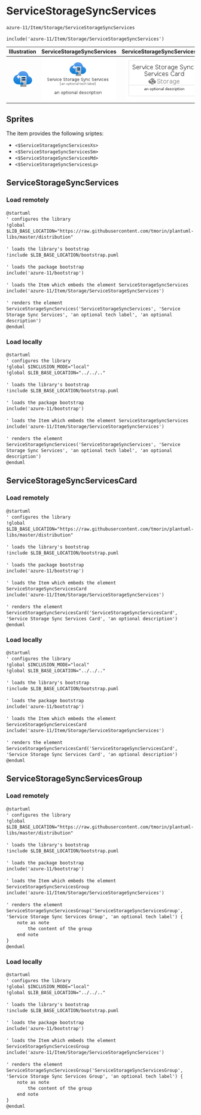 # ServiceStorageSyncServices


```text
azure-11/Item/Storage/ServiceStorageSyncServices
```

```text
include('azure-11/Item/Storage/ServiceStorageSyncServices')
```



| Illustration | ServiceStorageSyncServices | ServiceStorageSyncServicesCard | ServiceStorageSyncServicesGroup |
| :---: | :---: | :---: | :---: |
| ![illustration for Illustration](../../../azure-11/Item/Storage/ServiceStorageSyncServices.png) | ![illustration for ServiceStorageSyncServices](../../../azure-11/Item/Storage/ServiceStorageSyncServices.Local.png) | ![illustration for ServiceStorageSyncServicesCard](../../../azure-11/Item/Storage/ServiceStorageSyncServicesCard.Local.png) | ![illustration for ServiceStorageSyncServicesGroup](../../../azure-11/Item/Storage/ServiceStorageSyncServicesGroup.Local.png) |



## Sprites
The item provides the following sriptes:

- `<$ServiceStorageSyncServicesXs>`
- `<$ServiceStorageSyncServicesSm>`
- `<$ServiceStorageSyncServicesMd>`
- `<$ServiceStorageSyncServicesLg>`





## ServiceStorageSyncServices

### Load remotely
```plantuml
@startuml
' configures the library
!global $LIB_BASE_LOCATION="https://raw.githubusercontent.com/tmorin/plantuml-libs/master/distribution"

' loads the library's bootstrap
!include $LIB_BASE_LOCATION/bootstrap.puml

' loads the package bootstrap
include('azure-11/bootstrap')

' loads the Item which embeds the element ServiceStorageSyncServices
include('azure-11/Item/Storage/ServiceStorageSyncServices')

' renders the element
ServiceStorageSyncServices('ServiceStorageSyncServices', 'Service Storage Sync Services', 'an optional tech label', 'an optional description')
@enduml
```

### Load locally
```plantuml
@startuml
' configures the library
!global $INCLUSION_MODE="local"
!global $LIB_BASE_LOCATION="../../.."

' loads the library's bootstrap
!include $LIB_BASE_LOCATION/bootstrap.puml

' loads the package bootstrap
include('azure-11/bootstrap')

' loads the Item which embeds the element ServiceStorageSyncServices
include('azure-11/Item/Storage/ServiceStorageSyncServices')

' renders the element
ServiceStorageSyncServices('ServiceStorageSyncServices', 'Service Storage Sync Services', 'an optional tech label', 'an optional description')
@enduml
```

## ServiceStorageSyncServicesCard

### Load remotely
```plantuml
@startuml
' configures the library
!global $LIB_BASE_LOCATION="https://raw.githubusercontent.com/tmorin/plantuml-libs/master/distribution"

' loads the library's bootstrap
!include $LIB_BASE_LOCATION/bootstrap.puml

' loads the package bootstrap
include('azure-11/bootstrap')

' loads the Item which embeds the element ServiceStorageSyncServicesCard
include('azure-11/Item/Storage/ServiceStorageSyncServices')

' renders the element
ServiceStorageSyncServicesCard('ServiceStorageSyncServicesCard', 'Service Storage Sync Services Card', 'an optional description')
@enduml
```

### Load locally
```plantuml
@startuml
' configures the library
!global $INCLUSION_MODE="local"
!global $LIB_BASE_LOCATION="../../.."

' loads the library's bootstrap
!include $LIB_BASE_LOCATION/bootstrap.puml

' loads the package bootstrap
include('azure-11/bootstrap')

' loads the Item which embeds the element ServiceStorageSyncServicesCard
include('azure-11/Item/Storage/ServiceStorageSyncServices')

' renders the element
ServiceStorageSyncServicesCard('ServiceStorageSyncServicesCard', 'Service Storage Sync Services Card', 'an optional description')
@enduml
```

## ServiceStorageSyncServicesGroup

### Load remotely
```plantuml
@startuml
' configures the library
!global $LIB_BASE_LOCATION="https://raw.githubusercontent.com/tmorin/plantuml-libs/master/distribution"

' loads the library's bootstrap
!include $LIB_BASE_LOCATION/bootstrap.puml

' loads the package bootstrap
include('azure-11/bootstrap')

' loads the Item which embeds the element ServiceStorageSyncServicesGroup
include('azure-11/Item/Storage/ServiceStorageSyncServices')

' renders the element
ServiceStorageSyncServicesGroup('ServiceStorageSyncServicesGroup', 'Service Storage Sync Services Group', 'an optional tech label') {
    note as note
        the content of the group
    end note
}
@enduml
```

### Load locally
```plantuml
@startuml
' configures the library
!global $INCLUSION_MODE="local"
!global $LIB_BASE_LOCATION="../../.."

' loads the library's bootstrap
!include $LIB_BASE_LOCATION/bootstrap.puml

' loads the package bootstrap
include('azure-11/bootstrap')

' loads the Item which embeds the element ServiceStorageSyncServicesGroup
include('azure-11/Item/Storage/ServiceStorageSyncServices')

' renders the element
ServiceStorageSyncServicesGroup('ServiceStorageSyncServicesGroup', 'Service Storage Sync Services Group', 'an optional tech label') {
    note as note
        the content of the group
    end note
}
@enduml
```


